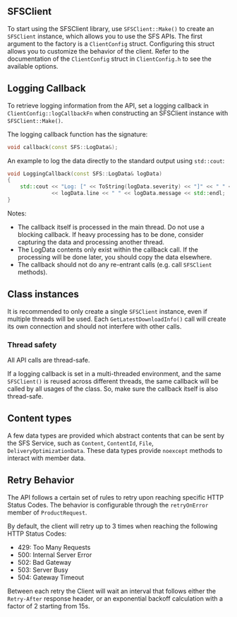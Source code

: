 ## SFSClient

To start using the SFSClient library, use `SFSClient::Make()` to create an `SFSClient` instance, which allows you to use the SFS APIs.
The first argument to the factory is a `ClientConfig` struct. Configuring this struct allows you to customize the behavior of the client.
Refer to the documentation of the `ClientConfig` struct in `ClientConfig.h` to see the available options.

## Logging Callback

To retrieve logging information from the API, set a logging callback in `ClientConfig::logCallbackFn` when constructing an SFSClient instance with `SFSClient::Make()`.

The logging callback function has the signature:

```cpp
void callback(const SFS::LogData&);
```

An example to log the data directly to the standard output using `std::cout`:

```cpp
void LoggingCallback(const SFS::LogData& logData)
{
    std::cout << "Log: [" << ToString(logData.severity) << "]" << " " << logData.file << ":"
              << logData.line << " " << logData.message << std::endl;
}
```

Notes:
- The callback itself is processed in the main thread. Do not use a blocking callback. If heavy processing has to be done, consider capturing the data and processing another thread.
- The LogData contents only exist within the callback call. If the processing will be done later, you should copy the data elsewhere.
- The callback should not do any re-entrant calls (e.g. call `SFSClient` methods).

## Class instances

It is recommended to only create a single `SFSClient` instance, even if multiple threads will be used.
Each `GetLatestDownloadInfo()` call will create its own connection and should not interfere with other calls.

### Thread safety

All API calls are thread-safe.

If a logging callback is set in a multi-threaded environment, and the same `SFSClient()` is reused across different threads, the same callback will be called by all usages of the class. So, make sure the callback itself is also thread-safe.

## Content types

A few data types are provided which abstract contents that can be sent by the SFS Service, such as `Content`, `ContentId`, `File`, `DeliveryOptimizationData`.
These data types provide `noexcept` methods to interact with member data.

## Retry Behavior

The API follows a certain set of rules to retry upon reaching specific HTTP Status Codes. The behavior is configurable through the `retryOnError` member of `ProductRequest`.

By default, the client will retry up to 3 times when reaching the following HTTP Status Codes:
- 429: Too Many Requests
- 500: Internal Server Error
- 502: Bad Gateway
- 503: Server Busy
- 504: Gateway Timeout

Between each retry the Client will wait an interval that follows either the `Retry-After` response header, or an exponential backoff calculation with a factor of 2 starting from 15s.
